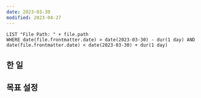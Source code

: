 ```yaml
---
date: 2023-03-30
modified: 2023-04-27
---
```


```dataview
LIST "File Path: " + file.path
WHERE date(file.frontmatter.date) > date(2023-03-30) - dur(1 day) AND date(file.frontmatter.date) < date(2023-03-30) + dur(1 day)
```

## 한 일

## 목표 설정
